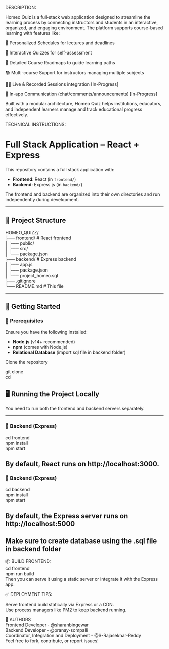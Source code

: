   
DESCRIPTION:  
  
Homeo Quiz  is a full-stack web application designed to streamline the learning process by connecting instructors and students in an interactive, organized, and engaging environment. The platform supports course-based learning with features like:  
  
📅 Personalized Schedules for lectures and deadlines  
  
🧪 Interactive Quizzes for self-assessment  
  
🧭 Detailed Course Roadmaps to guide learning paths  
  
📚 Multi-course Support for instructors managing multiple subjects  
  
🧑‍🏫 Live & Recorded Sessions integration [In-Progress]  
  
💬 In-app Communication (chat/comments/announcements) [In-Progress]  
  
Built with a modular architecture, Homeo Quiz  helps institutions, educators, and independent learners manage and track educational progress effectively.  
  
  
TECHNICAL INSTRUCTIONS:  
  
# Full Stack Application – React + Express  
  
This repository contains a full stack application with:  
  
- **Frontend**: React (in `frontend/`)  
- **Backend**: Express.js (in `backend/`)  
  
The frontend and backend are organized into their own directories and run independently during development.  
  
---  
  
## 📁 Project Structure  
  
HOMEO_QUIZZ/  
├── frontend/ # React frontend  
│ ├── public/  
│ ├── src/  
│ └── package.json  
├── backend/ # Express backend  
│ ├── app.js  
│ ├── package.json  
│ └── project_homeo.sql  
├── .gitignore  
└── README.md # This file    
  
  
---  
  
## 🚀 Getting Started  
  
### 🔧 Prerequisites  
  
Ensure you have the following installed:  
  
- **Node.js** (v14+ recommended)  
- **npm** (comes with Node.js)  
- **Relational Database** (import sql file in backend folder)  
  
Clone the repository  
  
git clone <repo-url>  
cd <repo-folder>  
  

## 🖥️ Running the Project Locally  
  
You need to run both the frontend and backend servers separately.  
  
---  
  
### 🔹 Backend (Express)  
  
cd frontend  
npm install  
npm start  
  
## By default, React runs on http://localhost:3000.  
  
### 🔹 Backend (Express)  
  
cd backend  
npm install  
npm start  
  
## By default, the Express server runs on http://localhost:5000  
## Make sure to create database using the .sql file in backend folder  
  
  
📦 BUILD FRONTEND:  
cd frontend  
npm run build  
Then you can serve it using a static server or integrate it with the Express app.  
  
  
✅ DEPLOYMENT TIPS:  
  
Serve frontend build statically via Express or a CDN.  
Use process managers like PM2 to keep backend running.  
  
  
🙌 AUTHORS  
Frontend Developer - @sharanbingewar  
Backend Developer - @pranay-sompalli  
Coordinator, Integration and Deployment - @S-Rajasekhar-Reddy  
Feel free to fork, contribute, or report issues!  
  